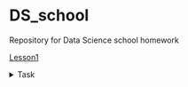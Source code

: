 # DS_school
Repository for Data Science school homework

[Lesson1](lesson1)
<details>
<summary>Task</summary>
<p>
  - create a new repository<br>
  - create a new branch<br>
  - add changes in the new branch<br>
  - create pull request and merge<br>
</p></details>
